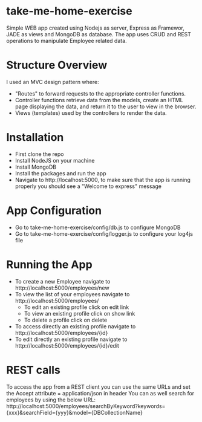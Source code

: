 # take-me-home-exercise
Simple WEB app created using Nodejs as server, Express as Framewor, JADE as views and  MongoDB as database.
The app uses CRUD and REST operations to manipulate Employee related data.

# Structure Overview
I used an MVC design pattern where:
  * "Routes" to forward requests to the appropriate controller functions.
  * Controller functions retrieve data from the models, create an HTML page displaying the data, and return it to the user to view in the browser.
  * Views (templates) used by the controllers to render the data.

# Installation
  * First clone the repo
  * Install NodeJS on your machine
  * Install MongoDB
  * Install the packages and run the app
  * Navigate to http://localhost:5000, to make sure that the app is running properly you should see a "Welcome to express" message
  
 # App Configuration
  * Go to take-me-home-exercise/config/db.js to configure MongoDB
  * Go to take-me-home-exercise/config/logger.js to configure your log4js file
  
 # Running the App
  * To create a new Employee navigate to http://localhost:5000/employees/new
  * To view the list of your employees navigate to http://localhost:5000/employees/
    * To edit an existing profile click on edit link
    * To view an existing profile click on show link
    * To delete a profile click on delete
  * To access directly an existing profile navigate to http://localhost:5000/employees/{id}
  * To edit directly an existing profile navigate to http://localhost:5000/employees/{id}/edit
  
 # REST calls
  To access the app from a REST client you can use the same URLs and set the Accept attribute = application/json in header
  You can as well search for employees by using the below URL:
  http://localhost:5000/employees/searchByKeyword?keywords={xxx}&searchField={yyy}&model={DBCollectionName}
  
  
  
